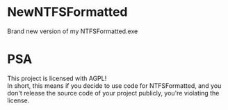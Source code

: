 # NewNTFSFormatted
Brand new version of my NTFSFormatted.exe

# PSA
This project is licensed with AGPL!<br>In short, this means if you decide to use code for NTFSFormatted, and you don't release the source code of your project publicly, you're violating the license.
